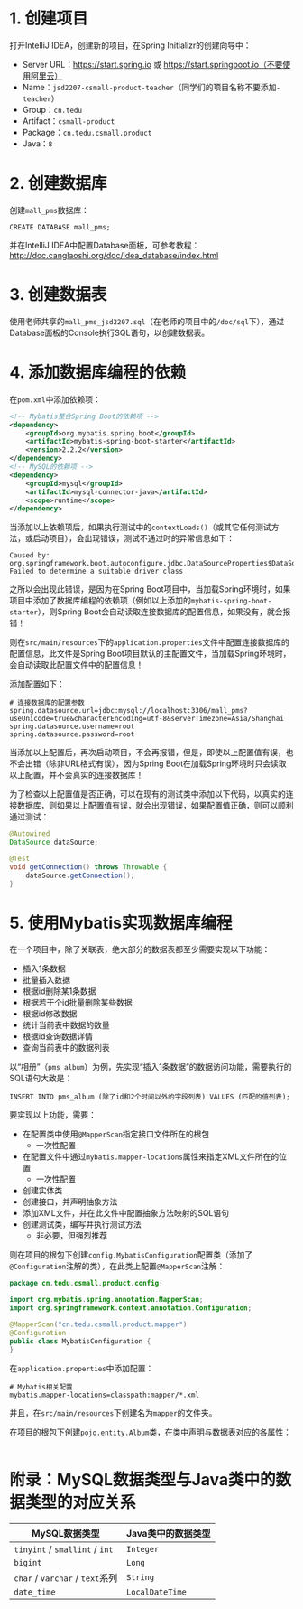 # 1. 创建项目

打开IntelliJ IDEA，创建新的项目，在Spring Initializr的创建向导中：

- Server URL：https://start.spring.io 或 https://start.springboot.io（不要使用阿里云）
- Name：`jsd2207-csmall-product-teacher`（同学们的项目名称不要添加`-teacher`）
- Group：`cn.tedu`
- Artifact：`csmall-product`
- Package：`cn.tedu.csmall.product`
- Java：`8`

# 2. 创建数据库

创建`mall_pms`数据库：

```
CREATE DATABASE mall_pms;
```

并在IntelliJ IDEA中配置Database面板，可参考教程：http://doc.canglaoshi.org/doc/idea_database/index.html

# 3. 创建数据表

使用老师共享的`mall_pms_jsd2207.sql`（在老师的项目中的`/doc/sql`下），通过Database面板的Console执行SQL语句，以创建数据表。

# 4. 添加数据库编程的依赖

在`pom.xml`中添加依赖项：

```xml
<!-- Mybatis整合Spring Boot的依赖项 -->
<dependency>
    <groupId>org.mybatis.spring.boot</groupId>
    <artifactId>mybatis-spring-boot-starter</artifactId>
    <version>2.2.2</version>
</dependency>
<!-- MySQL的依赖项 -->
<dependency>
    <groupId>mysql</groupId>
    <artifactId>mysql-connector-java</artifactId>
    <scope>runtime</scope>
</dependency>
```

当添加以上依赖项后，如果执行测试中的`contextLoads()`（或其它任何测试方法，或启动项目），会出现错误，测试不通过时的异常信息如下：

```
Caused by: org.springframework.boot.autoconfigure.jdbc.DataSourceProperties$DataSourceBeanCreationException: Failed to determine a suitable driver class
```

之所以会出现此错误，是因为在Spring Boot项目中，当加载Spring环境时，如果项目中添加了数据库编程的依赖项（例如以上添加的`mybatis-spring-boot-starter`），则Spring Boot会自动读取连接数据库的配置信息，如果没有，就会报错！

则在`src/main/resources`下的`application.properties`文件中配置连接数据库的配置信息，此文件是Spring Boot项目默认的主配置文件，当加载Spring环境时，会自动读取此配置文件中的配置信息！

添加配置如下：

```properties
# 连接数据库的配置参数
spring.datasource.url=jdbc:mysql://localhost:3306/mall_pms?useUnicode=true&characterEncoding=utf-8&serverTimezone=Asia/Shanghai
spring.datasource.username=root
spring.datasource.password=root
```

当添加以上配置后，再次启动项目，不会再报错，但是，即使以上配置值有误，也不会出错（除非URL格式有误），因为Spring Boot在加载Spring环境时只会读取以上配置，并不会真实的连接数据库！

为了检查以上配置值是否正确，可以在现有的测试类中添加以下代码，以真实的连接数据库，则如果以上配置值有误，就会出现错误，如果配置值正确，则可以顺利通过测试：

```java
@Autowired
DataSource dataSource;

@Test
void getConnection() throws Throwable {
    dataSource.getConnection();
}
```

# 5. 使用Mybatis实现数据库编程

在一个项目中，除了关联表，绝大部分的数据表都至少需要实现以下功能：

- 插入1条数据
- 批量插入数据
- 根据id删除某1条数据
- 根据若干个id批量删除某些数据
- 根据id修改数据
- 统计当前表中数据的数量
- 根据id查询数据详情
- 查询当前表中的数据列表

以“相册”（`pms_album`）为例，先实现“插入1条数据”的数据访问功能，需要执行的SQL语句大致是：

```mysql
INSERT INTO pms_album (除了id和2个时间以外的字段列表) VALUES (匹配的值列表);
```

要实现以上功能，需要：

- 在配置类中使用`@MapperScan`指定接口文件所在的根包
  - 一次性配置
- 在配置文件中通过`mybatis.mapper-locations`属性来指定XML文件所在的位置
  - 一次性配置
- 创建实体类
- 创建接口，并声明抽象方法
- 添加XML文件，并在此文件中配置抽象方法映射的SQL语句
- 创建测试类，编写并执行测试方法
  - 非必要，但强烈推荐

则在项目的根包下创建`config.MybatisConfiguration`配置类（添加了`@Configuration`注解的类），在此类上配置`@MapperScan`注解：

```java
package cn.tedu.csmall.product.config;

import org.mybatis.spring.annotation.MapperScan;
import org.springframework.context.annotation.Configuration;

@MapperScan("cn.tedu.csmall.product.mapper")
@Configuration
public class MybatisConfiguration {
}
```

在`application.properties`中添加配置：

```properties
# Mybatis相关配置
mybatis.mapper-locations=classpath:mapper/*.xml
```

并且，在`src/main/resources`下创建名为`mapper`的文件夹。

在项目的根包下创建`pojo.entity.Album`类，在类中声明与数据表对应的各属性：

```java

```





# 附录：MySQL数据类型与Java类中的数据类型的对应关系

| MySQL数据类型                   | Java类中的数据类型 |
| ------------------------------- | ------------------ |
| `tinyint` / `smallint` / `int`  | `Integer`          |
| `bigint`                        | `Long`             |
| `char` / `varchar` / `text`系列 | `String`           |
| `date_time`                     | `LocalDateTime`    |





